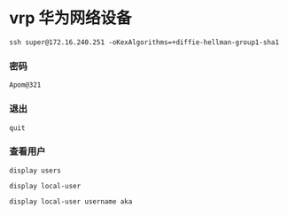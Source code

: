 # vrp 华为网络设备
`ssh super@172.16.240.251 -oKexAlgorithms=+diffie-hellman-group1-sha1`
### 密码 
`Apom@321`
### 退出
`quit`
### 查看用户

`display users`

`display local-user`

`display local-user username aka`